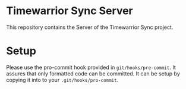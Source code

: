 # Timewarrior Sync Server
This repository contains the Server of the Timewarrior Sync project.

# Setup
Please use the pro-commit hook provided in `git/hooks/pre-commit`. It assures that only formatted code can be committed.
It can be setup by copying it into to your `.git/hooks/pro-commit`.
